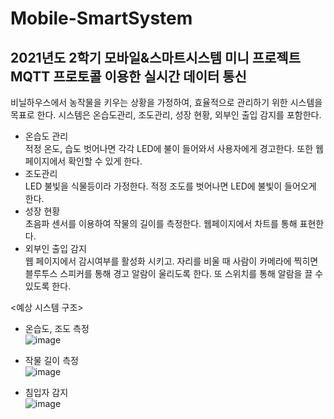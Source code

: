 # Mobile-SmartSystem  
2021년도 2학기 모바일&amp;스마트시스템 미니 프로젝트  
MQTT 프로토콜 이용한 실시간 데이터 통신
----
비닐하우스에서 농작물을 키우는 상황을 가정하여, 효율적으로 관리하기 위한 시스템을 목표로 한다. 시스템은 온습도관리, 조도관리, 성장 현황, 외부인 출입 감지를 포함한다.  
  
- 온습도 관리  
적정 온도, 습도 벗어나면 각각 LED에 불이 들어와서 사용자에게 경고한다. 또한 웹페이지에서 확인할 수 있게 한다.
- 조도관리  
LED 불빛을 식물등이라 가정한다. 적정 조도를 벗어나면 LED에 불빛이 들어오게 한다.  
- 성장 현황  
초음파 센서를 이용하여 작물의 길이를 측정한다. 웹페이지에서 차트를 통해 표현한다.  
- 외부인 출입 감지  
웹 페이지에서 감시여부를 활성화 시키고. 자리를 비울 때 사람이 카메라에 찍히면 블루투스 스피커를 통해 경고 알람이 울리도록 한다. 또 스위치를 통해 알람을 끌 수 있도록 한다.  
  
<예상 시스템 구조>  
- 온습도, 조도 측정  
![image](https://github.com/hanseul9/Mobile-SmartSystem/assets/102939057/1afeac7f-e910-44f0-930a-ccfd418b4bd4)
  
- 작물 길이 측정  
![image](https://github.com/hanseul9/Mobile-SmartSystem/assets/102939057/c47f0bcb-5f2f-4175-86ad-cb1805179216)
  
  
- 침입자 감지  
![image](https://github.com/hanseul9/Mobile-SmartSystem/assets/102939057/29357389-47c3-466b-80dd-1b7b5a497542)
